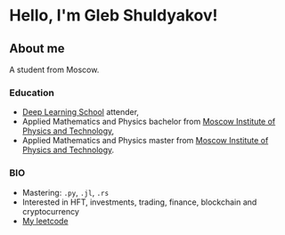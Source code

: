 # Hello, I'm Gleb Shuldyakov!

## About me

A student from Moscow. 

### Education

- [Deep Learning School](https://en.dlschool.org/) attender,
- Applied Mathematics and Physics bachelor from [Moscow Institute of Physics and Technology](https://mipt.ru/english/),
- Applied Mathematics and Physics master from [Moscow Institute of Physics and Technology](https://mipt.ru/english/).

### BIO

- Mastering: `.py`, `.jl`, `.rs`
- Interested in HFT, investments, trading, finance, blockchain and cryptocurrency
- [My leetcode](https://leetcode.com/sirion34/) 


<!--
**sirion34/sirion34** is a ✨ _special_ ✨ repository because its `README.md` (this file) appears on your GitHub profile.

Here are some ideas to get you started:
###📚 Looking for my CV? E-Mail me!
- I love sport! 💪
- 🔭 I’m currently working on ...
- 🌱 I’m currently learning ...
- 👯 I’m looking to collaborate on ...
- 🤔 I’m looking for help with ...
- 💬 Ask me about ...
- 📫 How to reach me: ...
- 😄 Pronouns: ...
- ⚡ Fun fact: ...
-->
